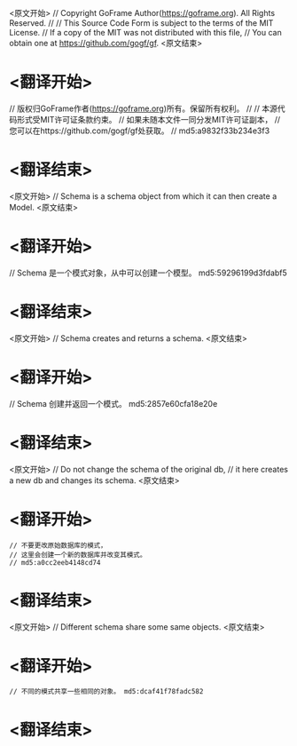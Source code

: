 
<原文开始>
// Copyright GoFrame Author(https://goframe.org). All Rights Reserved.
//
// This Source Code Form is subject to the terms of the MIT License.
// If a copy of the MIT was not distributed with this file,
// You can obtain one at https://github.com/gogf/gf.
<原文结束>

# <翻译开始>
// 版权归GoFrame作者(https://goframe.org)所有。保留所有权利。
//
// 本源代码形式受MIT许可证条款约束。
// 如果未随本文件一同分发MIT许可证副本，
// 您可以在https://github.com/gogf/gf处获取。
// md5:a9832f33b234e3f3
# <翻译结束>


<原文开始>
// Schema is a schema object from which it can then create a Model.
<原文结束>

# <翻译开始>
// Schema 是一个模式对象，从中可以创建一个模型。 md5:59296199d3fdabf5
# <翻译结束>


<原文开始>
// Schema creates and returns a schema.
<原文结束>

# <翻译开始>
// Schema 创建并返回一个模式。 md5:2857e60cfa18e20e
# <翻译结束>


<原文开始>
	// Do not change the schema of the original db,
	// it here creates a new db and changes its schema.
<原文结束>

# <翻译开始>
	// 不要更改原始数据库的模式，
	// 这里会创建一个新的数据库并改变其模式。
	// md5:a0cc2eeb4148cd74
# <翻译结束>


<原文开始>
// Different schema share some same objects.
<原文结束>

# <翻译开始>
	// 不同的模式共享一些相同的对象。 md5:dcaf41f78fadc582
# <翻译结束>

